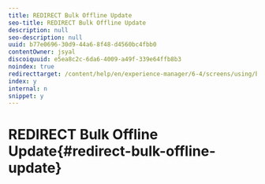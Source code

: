 ```yaml
---
title: REDIRECT Bulk Offline Update
seo-title: REDIRECT Bulk Offline Update
description: null
seo-description: null
uuid: b77e0696-30d9-44a6-8f48-d4560bc4fbb0
contentOwner: jsyal
discoiquuid: e5ea8c2c-6da6-4009-a49f-339e64ffb8b3
noindex: true
redirecttarget: /content/help/en/experience-manager/6-4/screens/using/bulk-offline-update
index: y
internal: n
snippet: y
---
```


# REDIRECT Bulk Offline Update{#redirect-bulk-offline-update}

